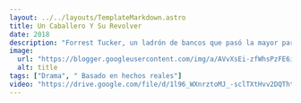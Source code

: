 ```yaml
---
layout: ../../layouts/TemplateMarkdown.astro
title: Un Caballero Y Su Revolver
date: 2018
description: "Forrest Tucker, un ladrón de bancos que pasó la mayor parte de su vida en la cárcel o intentando escapar de ella."
image:
  url: "https://blogger.googleusercontent.com/img/a/AVvXsEi-zfWhsPzFE6iirnE2prgFLxk-QkXzsd4EpsdQhx_XgtTnJGiIuvwhy0eKT8SQ49L-N40N55zExinC9HN7tbBZH5tBzda1vaszqqXy6jAtOytBGrnnVxkHluv-jqRK0EEFsbNtHuC0k3FsClo7aHIO2tG6IhpEljd3AzHp4ToOCxe78-rXwnxM4s6Nqw=s320"
  alt: title
tags: ["Drama", " Basado en hechos reales"]
video: "https://drive.google.com/file/d/1l96_WXnrztoMJ_-sclTXtHvv2DQThtya/preview"
---
```

